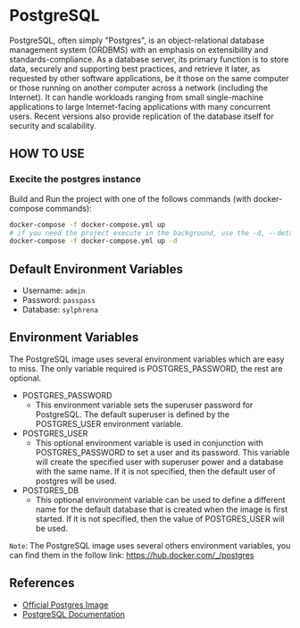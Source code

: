 # PostgreSQL

PostgreSQL, often simply "Postgres", is an object-relational database management system (ORDBMS) with an emphasis on extensibility and standards-compliance. As a database server, its primary function is to store data, securely and supporting best practices, and retrieve it later, as requested by other software applications, be it those on the same computer or those running on another computer across a network (including the Internet). It can handle workloads ranging from small single-machine applications to large Internet-facing applications with many concurrent users. Recent versions also provide replication of the database itself for security and scalability.

## HOW TO USE

### Execite the postgres instance

Build and Run the project with one of the follows commands (with docker-compose commands):

```bash
docker-compose -f docker-compose.yml up
# if you need the project execute in the background, use the -d, --detach option
docker-compose -f docker-compose.yml up -d
```
## Default Environment Variables

- Username: `admin`
- Password: `passpass`
- Database: `sylphrena`

## Environment Variables 

The PostgreSQL image uses several environment variables which are easy to miss. The only variable required is POSTGRES_PASSWORD, the rest are optional.

- POSTGRES_PASSWORD 
    - This environment variable sets the superuser password for PostgreSQL. The default superuser is defined by the POSTGRES_USER environment variable.
- POSTGRES_USER
    - This optional environment variable is used in conjunction with POSTGRES_PASSWORD to set a user and its password. This variable will create the specified user with superuser power and a database with the same name. If it is not specified, then the default user of postgres will be used.
- POSTGRES_DB
    - This optional environment variable can be used to define a different name for the default database that is created when the image is first started. If it is not specified, then the value of POSTGRES_USER will be used.

`Note`: The PostgreSQL image uses several others environment variables, you can find them in the follow link: https://hub.docker.com/_/postgres

## References

-  [Official Postgres Image](https://hub.docker.com/_/postgres)
-  [PostgreSQL Documentation](https://www.postgresql.org/docs/)
